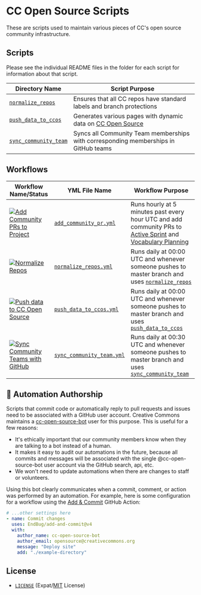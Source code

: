 # CC Open Source Scripts

These are scripts used to maintain various pieces of CC's open source community
infrastructure.


## Scripts

Please see the individual README files in the folder for each script for
information about that script.

| Directory Name                      | Script Purpose |
| ----------------------------------- | -------------- |
| [`normalize_repos`][norm]           | Ensures that all CC repos have standard labels and branch protections |
| [`push_data_to_ccos`][push_to_ccos] | Generates various pages with dynamic data on [CC Open Source][ccos] |
| [`sync_community_team`][sync_team]  | Syncs all Community Team memberships with corresponding memberships in GitHub teams |


## Workflows

| Workflow Name/Status | YML File Name | Workflow Purpose |
| -------------------- | ------------- | ---------------- |
| [![Add Community PRs to Project][b1]][l1] | [`add_community_pr.yml`][community_pr_yml] | Runs hourly at 5 minutes past every hour UTC and add community PRs to [Active Sprint][active_sprint] and [Vocabulary Planning][vocab_planning] |
| [![Normalize Repos][b2]][l2] | [`normalize_repos.yml`][norm_pr_yml] | Runs daily at 00:00 UTC and whenever someone pushes to master branch and uses [`normalize_repos`][norm] |
| [![Push data to CC Open Source][b3]][l3] | [`push_data_to_ccos.yml`][push_ccos_yml] | Runs daily at 00:00 UTC and whenever someone pushes to master branch and uses [`push_data_to_ccos`][push_to_ccos] |
| [![Sync Community Teams with GitHub][b4]][l4] | [`sync_community_team.yml`][sync_team_yml] | Runs daily at 00:30 UTC and whenever someone pushes to master branch and uses [`sync_community_team`][sync_team] |

[b1]: https://github.com/creativecommons/ccos-scripts/actions/workflows/add_community_pr.yml/badge.svg
[l1]: https://github.com/creativecommons/ccos-scripts/actions/workflows/add_community_pr.yml
[b2]: https://github.com/creativecommons/ccos-scripts/actions/workflows/normalize_repos.yml/badge.svg
[l2]: https://github.com/creativecommons/ccos-scripts/actions/workflows/normalize_repos.yml
[b3]: https://github.com/creativecommons/ccos-scripts/actions/workflows/push_data_to_ccos.yml/badge.svg
[l3]: https://github.com/creativecommons/ccos-scripts/actions/workflows/push_data_to_ccos.yml
[b4]: https://github.com/creativecommons/ccos-scripts/actions/workflows/sync_community_team.yml/badge.svg
[l4]: https://github.com/creativecommons/ccos-scripts/actions/workflows/sync_community_team.yml

[norm]: normalize_repos/
[push_to_ccos]: push_data_to_ccos/
[ccos]: httpe://opensource.creativecommons.org/
[sync_team]: sync_community_team/

[community_pr_yml]: .github/workflows/add_community_pr.yml
[active_sprint]: https://github.com/orgs/creativecommons/projects/7
[vocab_planning]: https://github.com/orgs/creativecommons/projects/13
[norm_pr_yml]: .github/workflows/normalize_repos.yml
[push_ccos_yml]: .github/workflows/push_data_to_ccos.yml
[sync_team_yml]: .github/workflows/sync_community_team.yml


## :robot: Automation Authorship

Scripts that commit code or automatically reply to pull requests and issues need to be associated with a GitHub user account. Creative Commons maintains a [cc-open-source-bot](https://github.com/cc-open-source-bot) user for this purpose. This is useful for a few reasons:

- It's ethically important that our community members know when they are talking to a bot instead of a human.
- It makes it easy to audit our automations in the future, because all commits and messages will be associated with the single @cc-open-source-bot user account via the GitHub search, api, etc.
- We won't need to  update automations when there are changes to staff or volunteers.

Using this bot clearly communicates when a commit, comment, or action was performed by an automation. For example, here is some configuration for a workflow using the [Add & Commit](https://github.com/EndBug/add-and-commit) GitHub Action:

```yml
# ...other settings here
- name: Commit changes
  uses: EndBug/add-and-commit@v4
  with:
    author_name: cc-open-source-bot
    author_email: opensource@creativecommons.org
    message: "Deploy site"
    add: "./example-directory"
```


## License

- [`LICENSE`](LICENSE) (Expat/[MIT][mit] License)

[mit]: http://www.opensource.org/licenses/MIT "The MIT License | Open Source Initiative"
